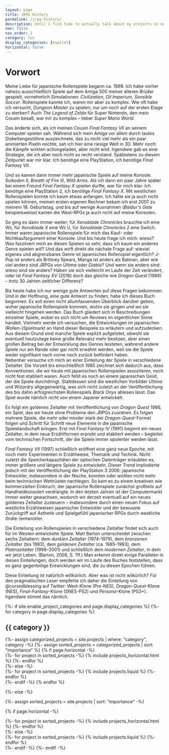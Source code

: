 ```yaml
---
layout: page
title: JRPG History
permalink: /jrpg-history/
description: Until I find time to actually talk about my projects in more detail, enjoy some amazing lorem ipsums here!
nav: false
nav_order: 2
category: fun
display_categories: [Kapitel]
horizontal: false
---
```


# Vorwort

Meine Liebe für japanische Rollenspiele begann ca. 1998. Ich habe vorher nahezu ausschließlich Spiele auf dem Amiga 500 meiner älteren Brüder gespielt, vornehmlich Simulationen: *Civilization*, *Oil Imperium*, *Sensible Soccer*. Rollenspiele kannte ich, waren mir aber zu komplex. Wie oft habe ich versucht, *Dungeon Master* zu spielen, nur um noch auf der ersten Etage zu sterben? Auch *The Legend of Zelda* für Super Nintendo, den mein Cousin besaß, war mir zu komplex – lieber *Super Mario World*.

Das änderte sich, als ich meinen Cousin *Final Fantasy VII* an seinem Computer spielen sah. Während sich mein Amiga vor allem durch lautes Diskettengestöhne auszeichnete, das zu nicht viel mehr als ein paar animierten Pixeln reichte, sah ich hier eine riesige Welt in 3D. Mehr noch: die Kämpfe wirkten actiongeladen, aber nicht wild. Irgendwie gab es eine Strategie, die ich aber noch nicht so recht verstand. Spätestens zu diesem Zeitpunkt war mir klar: Ich benötige eine PlayStation, ich benötige *Final Fantasy VII*.

Und so kamen dann immer mehr japanische Spiele auf meine Konsole. *Suikoden II*, *Breath of Fire III*, *Wild Arms*. Als ich dann ein paar Jahre später bei einem Freund *Final Fantasy X* spielen durfte, war für mich klar: Ich benötige eine PlayStation 2, ich benötige *Final Fantasy X*. Mit westlichen Rollenspielen konnte ich kaum etwas anfangen. Ich hätte sie ja auch nicht spielen können, meinen ersten eigenen Rechner bekam ich erst 2007 zu meinem 18. Geburtstag, und bis auf wenige Ausnahmen (*Baldur's Gate* beispielsweise) kamen die West-RPGs ja auch nicht auf meine Konsolen.

So ging es dann immer weiter; für *Xenoblade Chronicles* brauchte ich eine Wii, für *Xenoblade X* eine Wii U, für *Xenoblade Chronicles 2* eine Switch. Immer waren japanische Rollenspiele für mich das Kauf- oder Nichtkaufargument einer Konsole. Und bis heute frage ich mich: wieso? Was fasziniert mich an diesen Spielen so sehr, dass ich kaum ein anderes Genre spielen will? Und das wirft direkt die nächste Frage auf: wieviel eigenes und abgrenzbares Genre ist japanisches Rollenspiel eigentlich? J-Pop ist anders als Brittney Spears, Manga ist anders als Batman, aber wie viel anders sind JRPGs von *Ultima* oder *Diablo*? Und wenn sie anders sind: wieso sind sie anders? Haben sie sich vielleicht im Laufe der Zeit verändert, oder ist *Final Fantasy XV* (2016) doch das gleiche wie *Dragon Quest* (1986) – trotz 30 Jahren zeitlicher Differenz?

Bis heute habe ich nur wenige gute Antworten auf diese Fragen bekommen. Und in der Hoffnung, eine gute Antwort zu finden, habe ich dieses Buch begonnen. Es soll einen nicht allumfassenden Überblick darüber geben, woher japanische Rollenspiele kommen, wohin sie gingen und wo sie vielleicht hingehen werden. Das Buch gliedert sich in Beschreibungen einzelner Spiele, wobei es sich nicht um Reviews im eigentlichen Sinne handelt. Vielmehr werde ich versuchen, die Entwicklungen im japanischen (Rollen-)Spielmarkt an Hand dieser Beispiele zu erläutern und aufzudecken. Aus diesem Grund sind manche Spiele explizit aufgelistet, obwohl sie eventuell heutzutage keine große Relevanz mehr besitzen, aber einen großen Beitrag bei der Entwicklung des Genres leisteten, während andere Spiele nur am Rande oder gar nicht erwähnt werden, weil sie die Spiele weder signifikant nach vorne noch zurück befördert haben.\
Nebenher versuche ich mich an einer Einteilung der Spiele in verschiedene Zeitalter. Die Vorzeit bis einschließlich 1985 zeichnet sich dadurch aus, dass Konventionen, die wir heute mit japanischen Rollenspielen assoziieren, noch nicht fest etabliert waren. Auch fehlt es noch an einem japanischen Geist, der die Spiele durchdringt. Stattdessen sind die westlichen Vorbilder *Ultima* und *Wizardry* allgegenwärtig, was sich nicht zuletzt an der Veröffentlichung des bis dahin erfolgreichsten Rollenspiels *Black Onyx* ablesen lässt. Das Spiel wurde nämlich nicht von einem Japaner entwickelt.

Es folgt ein goldenes Zeitalter mit Veröffentlichung von *Dragon Quest* 1986, ein Spiel, das wir heute ohne Probleme den JRPGs zuordnen. Es folgen mehrere Spiele, die mehr oder minder stark der *Dragon-Quest*-Formel folgen und Schritt für Schritt neue Elemente in die japanische Spielelandschaft bringen. Erst mit *Final Fantasy IV* (1991) beginnt ein neues Zeitalter, in dem neue Erzählformen erprobt und etabliert werden – begleitet vom technischen Fortschritt, der die Spiele immer opulenter werden lässt.

*Final Fantasy VII* (1997) schließlich eröffnet eine ganz neue Epoche, mit noch mehr Experimenten in Erzählweise, Thematik und Technik. Nicht zuletzt die Speicherkapazitäten der optischen Datenträger erlaubten es, immer größere und längere Spiele zu entwickeln. Dieser Trend implodierte jedoch mit der Veröffentlichung der PlayStation 3 2006: japanische Entwickler, insbesondere in der Nische, konnten oder wollten nicht mehr beim technischen Wettrüsten nachlegen. So kam es zu einem kreativen wie kommerziellen Einbruch, der japanische Rollenspiele zunächst großteils auf Handheldkonsolen verdrängte. In den letzten Jahren ist der Computermarkt immer weiter gewachsen, wodurch wir derzeit eventuell auf ein neues goldenes Zeitalter zusteuern – insbesondere durch einen neuen Fokus auf westliche Erzählweisen japanischer Entwickler und der bewusste Zurückgriff auf Ästhetik und Spielgefühl japanischer RPGs durch westliche (Indie-)entwickler.

Die Einteilung von Rollenspielen in verschiedene Zeitalter findet sich auch für im Westen entwickelte Spiele. Matt Barton unterscheidet zwischen sechs Zeitaltern: dem *dunklen Zeitalter* (1974–1979), dem *bronzenen Zeitalter* (bis 1983), dem *goldenen Zeitalter* (ca. 1985–1993), dem *Platinzeitalter* (1996–2001) und schließlich dem *modernen Zeitalter*, in dem wir jetzt Leben. (Barton, 2008, S. 11f.) Man erkennt direkt einige Parallelen in diesen Einteilungen, doch werden wir im Laufe des Buches feststellen, dass es ganz gegenteilige Entwicklungen sind, die zu diesen Epochen führen.

Diese Einteilung ist natürlich willkürlich. Aber was ist nicht wilkürlich? Für den pragmatischen Leser empfehle ich daher die Einteilung von @cursedblessing auf Twitter: West-Klone (Pre-NES), *Dragon-Quest*-Klone (NES), *Final-Fantasy*-Klone (SNES-PS2) und *Persona*-Klone (PS3+). Irgendwie stimmt das nämlich.


<!-- pages/jrpg-history.md -->
<div class="projects">
{%- if site.enable_project_categories and page.display_categories %}
  <!-- Display categorized projects -->
  {%- for category in page.display_categories %}
  <h2 class="category">{{ category }}</h2>
  {%- assign categorized_projects = site.projects | where: "category", category -%}
  {%- assign sorted_projects = categorized_projects | sort: "importance" %}
  <!-- Generate cards for each project -->
  {% if page.horizontal -%}
  <div class="container">
    <div class="row row-cols-2">
    {%- for project in sorted_projects -%}
      {% include projects_horizontal.html %}
    {%- endfor %}
    </div>
  </div>
  {%- else -%}
  <div class="grid">
    {%- for project in sorted_projects -%}
      {% include projects.liquid %}
    {%- endfor %}
  </div>
  {%- endif -%}
  {% endfor %}

{%- else -%}
<!-- Display projects without categories -->
  {%- assign sorted_projects = site.projects | sort: "importance" -%}
  <!-- Generate cards for each project -->
  {% if page.horizontal -%}
  <div class="container">
    <div class="row row-cols-2">
    {%- for project in sorted_projects -%}
      {% include projects_horizontal.html %}
    {%- endfor %}
    </div>
  </div>
  {%- else -%}
  <div class="grid">
    {%- for project in sorted_projects -%}
      {% include projects.liquid %}
    {%- endfor %}
  </div>
  {%- endif -%}
{%- endif -%}
</div>
